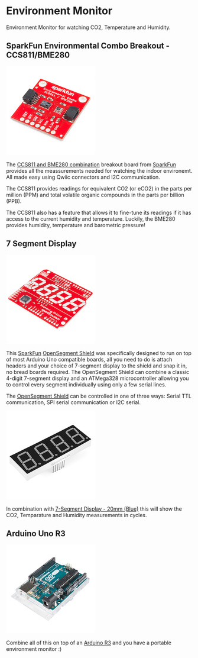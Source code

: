 # Environment Monitor
Environment Monitor for watching CO2, Temperature and Humidity.

## SparkFun Environmental Combo Breakout - CCS811/BME280

![CSS811/BME280](Resources/CCS811_BME280.jpg "CSS811/BME280")


The [CCS811 and BME280 combination](https://www.sparkfun.com/products/14348) breakout board from [SparkFun](https://www.sparkfun.com/) provides all the meassurements needed for watching the indoor environemt. All made easy using Qwiic connectors and I2C communication.

The CCS811 provides readings for equivalent CO2 (or eCO2) in the parts per million (PPM) and total volatile organic compounds in the parts per billion (PPB). 

The CCS811 also has a feature that allows it to fine-tune its readings if it has access to the current humidity and temperature. Luckily, the BME280 provides humidity, temperature and barometric pressure!

## 7 Segment Display

![OpenSegment Shield](Resources/7SegmentShield.jpg "OpenSegment Shield")


This [SparkFun](https://www.sparkfun.com/)  [OpenSegment Shield](https://www.sparkfun.com/products/13190) was specifically designed to run on top of most Arduino Uno compatible boards, all you need to do is attach headers and your choice of 7-segment display to the shield and snap it in, no bread boards required. The OpenSegment Shield can combine a classic 4-digit 7-segment display and an ATMega328 microcontroller allowing you to control every segment individually using only a few serial lines.

The [OpenSegment Shield](https://www.sparkfun.com/products/13190) can be controlled in one of three ways: Serial TTL communication, SPI serial communication or I2C serial.

![7Segment Blue](Resources/7Segment.png "7Segment Blue")


In combination with [7-Segment Display - 20mm (Blue)](https://www.sparkfun.com/products/11408) this will show the CO2, Temparature and Humidity measurements in cycles.

## Arduino Uno R3

![Arduino R3](Resources/ArduinoR3.jpg "Arduino R3")


Combine all of this on top of an [Arduino R3](https://www.sparkfun.com/products/11021) and you have a portable environment monitor :)